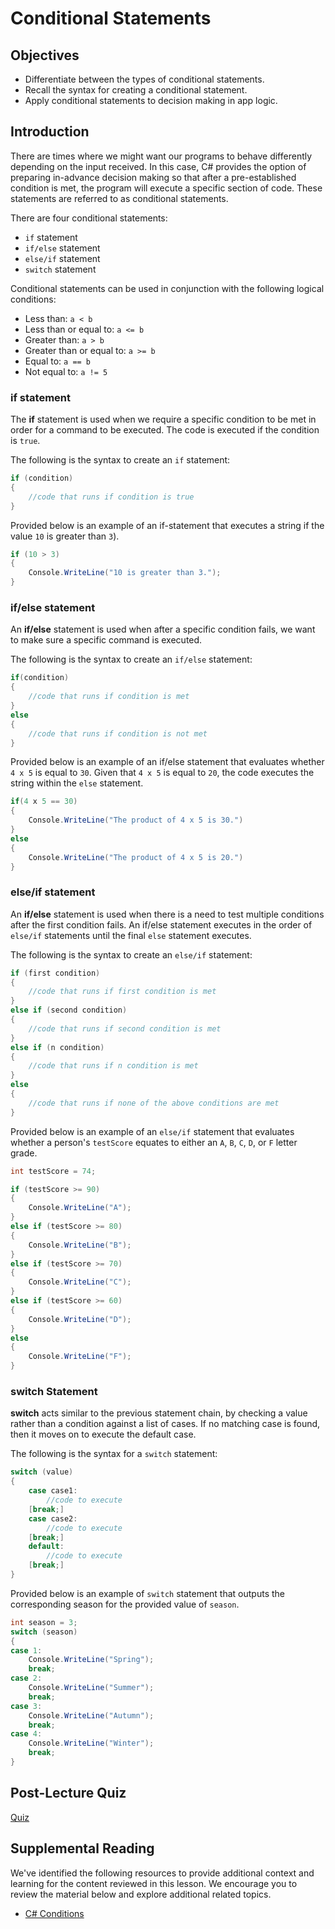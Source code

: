 # Conditional Statements

## Objectives

- Differentiate between the types of conditional statements.
- Recall the syntax for creating a conditional statement.
- Apply conditional statements to decision making in app logic.

## Introduction

There are times where we might want our programs to behave differently depending on the input received. In this case, C# provides the option of preparing in-advance decision making so that after a pre-established condition is met, the program will execute a specific section of code. These statements are referred to as conditional statements.

There are four conditional statements:

- `if` statement
- `if/else` statement
- `else/if` statement
- `switch` statement

Conditional statements can be used in conjunction with the following logical conditions:

- Less than: `a < b`
- Less than or equal to: `a <= b`
- Greater than: `a > b`
- Greater than or equal to: `a >= b`
- Equal to: `a == b`
- Not equal to: `a != 5`

### if statement

The **if** statement is used when we require a specific condition to be met in order for a command to be executed. The code is executed if the condition is `true`.

The following is the syntax to create an `if` statement:

```csharp
if (condition)
{
    //code that runs if condition is true
}
```

Provided below is an example of an if-statement that executes a string if the value `10` is greater than `3`).

```csharp
if (10 > 3)
{
    Console.WriteLine("10 is greater than 3.");
}
```

### if/else statement

An **if/else** statement is used when after a specific condition fails, we want to make sure a specific command is executed.

The following is the syntax to create an `if/else` statement:

```csharp
if(condition)
{
    //code that runs if condition is met
}
else
{
    //code that runs if condition is not met
}
```

Provided below is an example of an if/else statement that evaluates whether `4 x 5` is equal to `30`. Given that `4 x 5` is equal to `20`, the code executes the string within the `else` statement.

```csharp
if(4 x 5 == 30)
{
    Console.WriteLine("The product of 4 x 5 is 30.")
}
else
{
    Console.WriteLine("The product of 4 x 5 is 20.")
}
```

### else/if statement

An **if/else** statement is used when there is a need to test multiple conditions after the first condition fails. An if/else statement executes in the order of `else/if` statements until the final `else` statement executes.

The following is the syntax to create an `else/if` statement:

```csharp
if (first condition)
{
    //code that runs if first condition is met
}
else if (second condition)
{
    //code that runs if second condition is met
}
else if (n condition)
{
    //code that runs if n condition is met
}
else
{
    //code that runs if none of the above conditions are met
}
```

Provided below is an example of an `else/if` statement that evaluates whether a person's `testScore` equates to either an `A`, `B`, `C`, `D`, or `F` letter grade.

```csharp
int testScore = 74;

if (testScore >= 90)
{
    Console.WriteLine("A");
}
else if (testScore >= 80)
{
    Console.WriteLine("B");
}
else if (testScore >= 70)
{
    Console.WriteLine("C");
}
else if (testScore >= 60)
{
    Console.WriteLine("D");
}
else
{
    Console.WriteLine("F");
}
```

### switch Statement

**switch** acts similar to the previous statement chain, by checking a value rather than a condition against a list of cases. If no matching case is found, then it moves on to execute the default case.

The following is the syntax for a `switch` statement:

```csharp
switch (value)
{
    case case1:
        //code to execute
    [break;]
    case case2:
        //code to execute
    [break;]
    default:
        //code to execute
    [break;]
}
```

Provided below is an example of `switch` statement that outputs the corresponding season for the provided value of `season`.

```csharp
int season = 3;
switch (season)
{
case 1:
    Console.WriteLine("Spring");
    break;
case 2:
    Console.WriteLine("Summer");
    break;
case 3:
    Console.WriteLine("Autumn");
    break;
case 4:
    Console.WriteLine("Winter");
    break;
}
```

## Post-Lecture Quiz

[Quiz](link-to-quiz-app)

## Supplemental Reading

We've identified the following resources to provide additional context and learning for the content reviewed in this lesson. We encourage you to review the material below and explore additional related topics.

- [C# Conditions](https://www.w3schools.com/cs/cs_conditions.php)